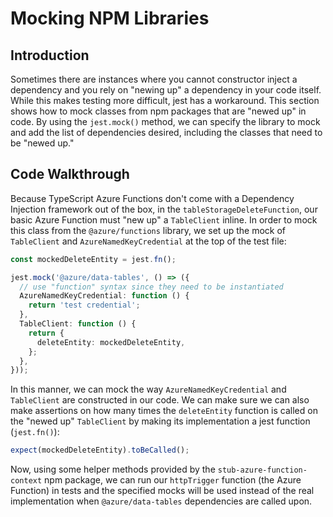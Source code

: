 # Mocking NPM Libraries

## Introduction

Sometimes there are instances where you cannot constructor inject a dependency and you rely on "newing up" a dependency in your code itself.
While this makes testing more difficult, jest has a workaround.
This section shows how to mock classes from npm packages that are "newed up" in code.
By using the `jest.mock()` method, we can specify the library to mock and add the list of dependencies desired, including the classes that need to be "newed up."

## Code Walkthrough

Because TypeScript Azure Functions don't come with a Dependency Injection framework out of the box, in the `tableStorageDeleteFunction`, our basic Azure Function must "new up" a `TableClient` inline.
In order to mock this class from the `@azure/functions` library, we set up the mock of `TableClient`
and `AzureNamedKeyCredential` at the top of the test file:

```ts
const mockedDeleteEntity = jest.fn();

jest.mock('@azure/data-tables', () => ({
  // use "function" syntax since they need to be instantiated
  AzureNamedKeyCredential: function () {
    return 'test credential';
  },
  TableClient: function () {
    return {
      deleteEntity: mockedDeleteEntity,
    };
  },
}));
```

In this manner, we can mock the way `AzureNamedKeyCredential` and `TableClient` are constructed in our code.
We can make sure we can also make assertions on how many times the `deleteEntity` function is called on the "newed up" `TableClient` by making its implementation a jest function (`jest.fn()`):

```ts
expect(mockedDeleteEntity).toBeCalled();
```

Now, using some helper methods provided by the `stub-azure-function-context` npm package, we can run our `httpTrigger` function (the Azure Function) in tests and the specified mocks will be used instead of the real implementation when `@azure/data-tables` dependencies are called upon.
